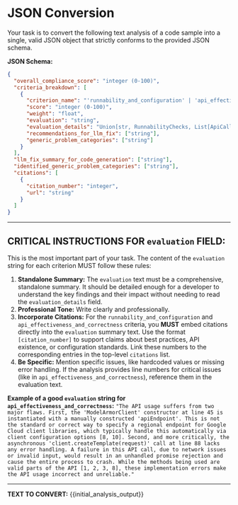 # JSON Conversion

Your task is to convert the following text analysis of a code sample into a
single, valid JSON object that strictly conforms to the provided JSON schema.

**JSON Schema:**

```json
{
  "overall_compliance_score": "integer (0-100)",
  "criteria_breakdown": [
    {
      "criterion_name": "'runnability_and_configuration' | 'api_effectiveness_and_correctness' | 'comments_and_code_clarity' | 'formatting_and_consistency' | 'language_best_practices' | 'llm_training_fitness_and_explicitness'",
      "score": "integer (0-100)",
      "weight": "float",
      "evaluation": "string",
      "evaluation_details": "Union[str, RunnabilityChecks, List[ApiCallAnalysis]]",
      "recommendations_for_llm_fix": ["string"],
      "generic_problem_categories": ["string"]
    }
  ],
  "llm_fix_summary_for_code_generation": ["string"],
  "identified_generic_problem_categories": ["string"],
  "citations": [
    {
      "citation_number": "integer",
      "url": "string"
    }
  ]
}
```

---

## **CRITICAL INSTRUCTIONS FOR `evaluation` FIELD:**

This is the most important part of your task. The content of the `evaluation`
string for each criterion MUST follow these rules:

1. **Standalone Summary:** The `evaluation` text must be a comprehensive,
    standalone summary. It should be detailed enough for a developer to
    understand the key findings and their impact without needing to read the
    `evaluation_details` field.
2. **Professional Tone:** Write clearly and professionally.
3. **Incorporate Citations:** For the `runnability_and_configuration` and
    `api_effectiveness_and_correctness` criteria, you **MUST** embed citations
    directly into the `evaluation` summary text. Use the format
    `[citation_number]` to support claims about best practices, API existence,
    or configuration standards. Link these numbers to the corresponding entries
    in the top-level `citations` list.
4. **Be Specific:** Mention specific issues, like hardcoded values or missing
    error handling. If the analysis provides line numbers for critical issues
    (like in `api_effectiveness_and_correctness`), reference them in the
    evaluation text.

**Example of a good `evaluation` string for `api_effectiveness_and_correctness`:**
`"The API usage suffers from two major flaws. First, the 'ModelArmorClient'
constructor at line 45 is instantiated with a manually constructed
'apiEndpoint'. This is not the standard or correct way to specify a regional
endpoint for Google Cloud client libraries, which typically handle this
automatically via client configuration options [8, 10]. Second, and more
critically, the asynchronous 'client.createTemplate(request)' call at line 88
lacks any error handling. A failure in this API call, due to network issues or
invalid input, would result in an unhandled promise rejection and cause the
entire process to crash. While the methods being used are valid parts of the API
[1, 2, 3, 8], these implementation errors make the API usage incorrect and
unreliable."`

---

**TEXT TO CONVERT:**
{{initial_analysis_output}}
